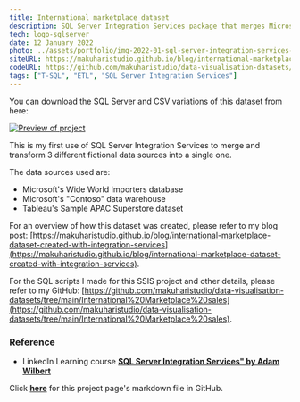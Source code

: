 ```yaml
---
title: International marketplace dataset
description: SQL Server Integration Services package that merges Microsoft and Tableau sample datasets into a single warehouse.
tech: logo-sqlserver
date: 12 January 2022
photo: ../assets/portfolio/img-2022-01-sql-server-integration-services-international-marketplace-trimmed.png
siteURL: https://makuharistudio.github.io/blog/international-marketplace-dataset-created-with-integration-services
codeURL: https://github.com/makuharistudio/data-visualisation-datasets/tree/main/International%20Marketplace%20sales
tags: ["T-SQL", "ETL", "SQL Server Integration Services"]
---
```


You can download the SQL Server and CSV variations of this dataset from here:

[![Preview of project](../assets/portfolio/img-2022-01-sql-server-integration-services-international-marketplace-trimmed.png)](https://github.com/makuharistudio/data-visualisation-datasets/tree/main/International%20Marketplace%20sales)

This is my first use of SQL Server Integration Services to merge and transform 3 different fictional data sources into a single one.

The data sources used are:
* Microsoft's Wide World Importers database
* Microsoft's "Contoso" data warehouse
* Tableau's Sample APAC Superstore dataset

For an overview of how this dataset was created, please refer to my blog post: [https://makuharistudio.github.io/blog/international-marketplace-dataset-created-with-integration-services](https://makuharistudio.github.io/blog/international-marketplace-dataset-created-with-integration-services).

For the SQL scripts I made for this SSIS project and other details, please refer to my GitHub: [https://github.com/makuharistudio/data-visualisation-datasets/tree/main/International%20Marketplace%20sales](https://github.com/makuharistudio/data-visualisation-datasets/tree/main/International%20Marketplace%20sales).


### Reference

* LinkedIn Learning course **[SQL Server Integration Services" by Adam Wilbert](https://www.linkedin.com/learning/sql-server-integration-services-2)**


Click **[here](https://github.com/makuharistudio/makuharistudio.github.io/blob/main/src/projects/2022-01-12.md)** for this project page's markdown file in GitHub.